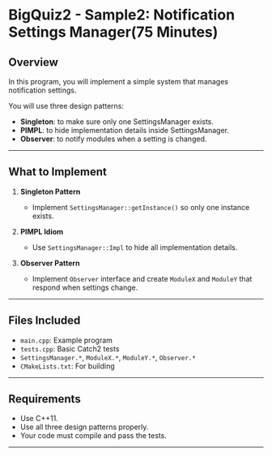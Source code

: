 # BigQuiz2 - Sample2: Notification Settings Manager(75 Minutes)

## Overview

In this program, you will implement a simple system that manages notification settings.

You will use three design patterns:

- **Singleton**: to make sure only one SettingsManager exists.
- **PIMPL**: to hide implementation details inside SettingsManager.
- **Observer**: to notify modules when a setting is changed.

---

## What to Implement

1. **Singleton Pattern**
   - Implement `SettingsManager::getInstance()` so only one instance exists.

2. **PIMPL Idiom**
   - Use `SettingsManager::Impl` to hide all implementation details.

3. **Observer Pattern**
   - Implement `Observer` interface and create `ModuleX` and `ModuleY` that respond when settings change.

---

## Files Included

- `main.cpp`: Example program
- `tests.cpp`: Basic Catch2 tests
- `SettingsManager.*`, `ModuleX.*`, `ModuleY.*`, `Observer.*`
- `CMakeLists.txt`: For building

---

## Requirements

- Use C++11.
- Use all three design patterns properly.
- Your code must compile and pass the tests.

---

